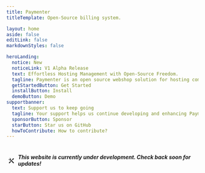 ```yaml
---
title: Paymenter
titleTemplate: Open-Source billing system.

layout: home
aside: false
editLink: false
markdownStyles: false

heroLanding:
  notice: New
  noticeLink: V1 Alpha Release
  text: Effortless Hosting Management with Open-Source Freedom.
  tagline: Paymenter is an open source webshop solution for hosting companies. It's developed to provide an more easy way to manage your hosting company.
  getStartedButton: Get Started
  installButton: Install
  demoButton: Demo
supportbanner:
  text: Support us to keep going
  tagline: Your support helps us continue developing and enhancing Paymenter. Every contribution makes a difference!
  sponsorButton: Sponsor
  starButton: Star us on GitHub
  howToContribute: How to contribute?
---
```


<script setup>
import Hero from '@theme/components/landing/Hero.vue'
import Slider from '@theme/components/landing/Slider.vue'
import Features from '@theme/components/landing/Features.vue'
import SupportBanner from '@theme/components/landing/SupportBanner.vue'
</script>

<div class="" style="background: var(--vp-custom-block-warning-bg);display: inline-flex;align-items: center;width: 100%; justify-content: center;padding: 4px;border-radius: 8px;">
  <svg style="margin-right:8px;" width="20px" height="20px" xmlns="http://www.w3.org/2000/svg" viewBox="0 0 24 24" fill="currentColor"><path d="M5.32943 3.27158C6.56252 2.8332 7.9923 3.10749 8.97927 4.09446C9.96652 5.08171 10.2407 6.51202 9.80178 7.74535L20.6465 18.5902L18.5252 20.7115L7.67936 9.86709C6.44627 10.3055 5.01649 10.0312 4.02952 9.04421C3.04227 8.05696 2.7681 6.62665 3.20701 5.39332L5.44373 7.63C6.02952 8.21578 6.97927 8.21578 7.56505 7.63C8.15084 7.04421 8.15084 6.09446 7.56505 5.50868L5.32943 3.27158ZM15.6968 5.15512L18.8788 3.38736L20.293 4.80157L18.5252 7.98355L16.7574 8.3371L14.6361 10.4584L13.2219 9.04421L15.3432 6.92289L15.6968 5.15512ZM8.62572 12.9333L10.747 15.0546L5.79729 20.0044C5.2115 20.5902 4.26175 20.5902 3.67597 20.0044C3.12464 19.453 3.09221 18.5793 3.57867 17.99L3.67597 17.883L8.62572 12.9333Z"></path></svg>
  <h5>This website is currently under development. Check back soon for updates!
  </h5>
</div>

<div class="VPHome">
    <Hero />
    <Slider />
    <Features />
    <SupportBanner />
</div>
